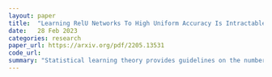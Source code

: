 ```yaml
---
layout: paper
title:  "Learning RelU Networks To High Uniform Accuracy Is Intractable"
date:   28 Feb 2023
categories: research
paper_url: https://arxiv.org/pdf/2205.13531
code_url: 
summary: "Statistical learning theory provides guidelines on the number of training samples needed for achieving desired accuracy in learning problems. However, this is not always adequate, particularly in security-sensitive areas or computational sciences, where uniform accuracy across all inputs is necessary. This paper quantifies the training samples required for uniform accuracy in learning problems involving ReLU neural networks, revealing that the number of samples needed exponentially increases with the network's depth and input dimension."
---
```


